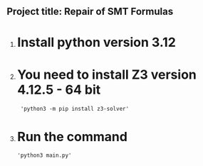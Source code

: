 ## Project title: Repair of SMT Formulas

1. # Install python version 3.12
   
2. # You need to install Z3 version 4.12.5 - 64 bit
        'python3 -m pip install z3-solver'
   
3. # Run the command
       'python3 main.py'
